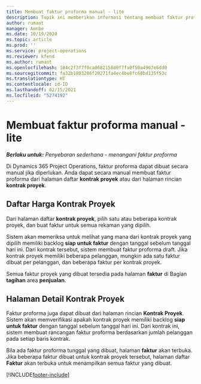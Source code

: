 ```yaml
---
title: Membuat faktur proforma manual - lite
description: Topik ini memberikan informasi tentang membuat faktur proforma manual di Project Operations.
author: rumant
manager: Annbe
ms.date: 10/19/2020
ms.topic: article
ms.prod: ''
ms.service: project-operations
ms.reviewer: kfend
ms.author: rumant
ms.openlocfilehash: 104c2f3f7f0ca0682158d0f7fa0f50a4967e6dd0
ms.sourcegitcommit: fa32b1893286f20271fa4ec4be8fc68bd135f53c
ms.translationtype: HT
ms.contentlocale: id-ID
ms.lasthandoff: 02/15/2021
ms.locfileid: "5274192"
---
```

# <a name="create-a-manual-proforma-invoice---lite"></a>Membuat faktur proforma manual - lite

_**Berlaku untuk:** Penyebaran sederhana - menangani faktur proforma_

Di Dynamics 365 Project Operations, faktur proforma dapat dibuat secara manual jika diperlukan. Anda dapat secara manual membuat faktur proforma dari halaman daftar **kontrak proyek** atau dari halaman rincian **kontrak proyek**.

##  <a name="project-contracts-list-page"></a>Daftar Harga Kontrak Proyek

Dari halaman daftar **kontrak proyek**, pilih satu atau beberapa kontrak proyek, dan buat faktur untuk semua rekaman yang dipilih.

Sistem akan memeriksa untuk melihat yang mana dari kontrak proyek yang dipilih memiliki backlog **siap untuk faktur** dengan tanggal sebelum tanggal hari ini. Dari kontrak tersebut, sistem membuat faktur proforma draft. Jika kontrak proyek memiliki beberapa pelanggan, mungkin ada satu faktur dibuat per pelanggan, dan beberapa faktur per kontrak proyek.

Semua faktur proyek yang dibuat tersedia pada halaman **faktur** di Bagian **tagihan** area **penjualan**.

## <a name="project-contract-details-page"></a>Halaman Detail Kontrak Proyek

Faktur proforma juga dapat dibuat dari halaman rincian **Kontrak Proyek**. Sistem akan memverifikasi apakah kontrak proyek memiliki backlog **siap untuk faktur** dengan tanggal sebelum tanggal hari ini. Dari kontrak ini, sistem membuat rancangan faktur proforma berdasarkan jumlah pelanggan pada setiap baris kontrak.

Bila ada faktur proforma tunggal yang dibuat, halaman **faktur** akan terbuka. Jika beberapa faktur dibuat untuk kontrak proyek tersebut, halaman daftar **Faktur** akan terbuka untuk menampilkan semua faktur yang dibuat.


[!INCLUDE[footer-include](../../includes/footer-banner.md)]